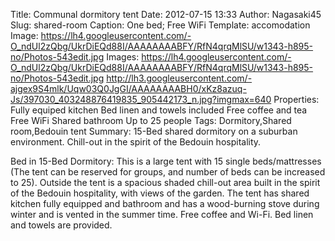Title: Communal dormitory tent
Date: 2012-07-15 13:33
Author: Nagasaki45
Slug: shared-room
Caption: One bed; Free WiFi
Template: accomodation
Image: https://lh4.googleusercontent.com/-O_ndUl2zQbg/UkrDiEQd88I/AAAAAAAABFY/RfN4qrqMlSU/w1343-h895-no/Photos-543edit.jpg
Images: https://lh4.googleusercontent.com/-O_ndUl2zQbg/UkrDiEQd88I/AAAAAAAABFY/RfN4qrqMlSU/w1343-h895-no/Photos-543edit.jpg
        http://lh3.googleusercontent.com/-ajgex9S4mlk/Uqw03Q0JgGI/AAAAAAAABH0/xKz8azuq-Js/397030_403248876419835_905442173_n.jpg?imgmax=640
Properties: Fully equiped kitchen
            Bed linen and towels included
            Free coffee and tea
            Free WiFi
            Shared bathroom
            Up to 25 people
Tags: Dormitory,Shared room,Bedouin tent
Summary: 15-Bed shared dormitory on a suburban environment. Chill-out in the spirit of the Bedouin hospitality.

Bed in 15-Bed Dormitory: This is a large tent with 15 single beds/mattresses (The tent can be reserved for groups, and number of beds can be increased to 25).
Outside the tent is a spacious shaded chill-out area built in the spirit of the Bedouin hospitality, with views of the garden.
The tent has shared kitchen fully equipped and bathroom and has a wood-burning stove during winter and is vented in the summer time.
Free coffee and Wi-Fi.
Bed linen and towels are provided.

